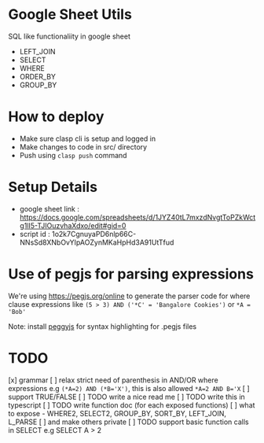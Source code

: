 # Google Sheet Utils

SQL like functionaliity in google sheet
- LEFT_JOIN
- SELECT
- WHERE
- ORDER_BY
- GROUP_BY

# How to deploy
- Make sure clasp cli is setup and logged in
- Make changes to code in src/ directory
- Push using `clasp push` command

# Setup Details
- google sheet link : https://docs.google.com/spreadsheets/d/1JYZ40tL7mxzdNvgtToPZkWctg1lI5-TJIOuzvhaXdxo/edit#gid=0
- script id : 1o2k7CgnuyaPD6nlp66C-NNsSd8XNbOvYIpAOZynMKaHpHd3A91UtTfud

# Use of pegjs for parsing expressions
We're using https://pegjs.org/online to generate the parser code for where clause expressions like
`(5 > 3) AND ('*C' = 'Bangalore Cookies')` or `*A = 'Bob'`

Note: install [peggyjs](https://marketplace.visualstudio.com/items?itemName=PeggyJS.peggy-language) for syntax highlighting for .pegjs files

# TODO
[x] grammar
    [ ] relax strict need of parenthesis in AND/OR where expressions e.g `(*A=2) AND (*B='X')`, this is also allowed `*A=2 AND B='X`
    [ ] support TRUE/FALSE
[ ] TODO write a nice read me
[ ] TODO write this in typescript
[ ] TODO write function doc (for each exposed functions)
    [ ] what to expose - WHERE2, SELECT2, GROUP_BY, SORT_BY, LEFT_JOIN, L_PARSE
    [ ] and make others private
[ ] TODO support basic function calls in SELECT e.g SELECT A > 2